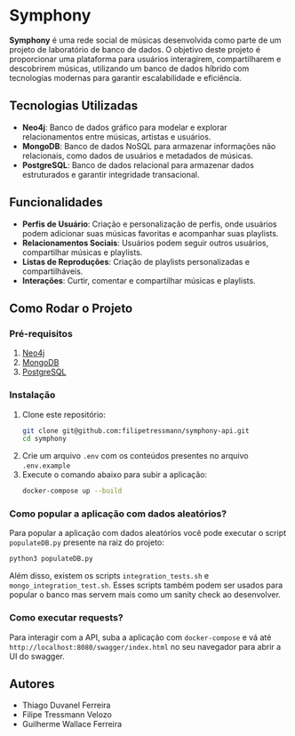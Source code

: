 # Symphony

**Symphony** é uma rede social de músicas desenvolvida como parte de um projeto de laboratório de banco de dados. O objetivo deste projeto é proporcionar uma plataforma para usuários interagirem, compartilharem e descobrirem músicas, utilizando um banco de dados híbrido com tecnologias modernas para garantir escalabilidade e eficiência.

## Tecnologias Utilizadas

- **Neo4j**: Banco de dados gráfico para modelar e explorar relacionamentos entre músicas, artistas e usuários.
- **MongoDB**: Banco de dados NoSQL para armazenar informações não relacionais, como dados de usuários e metadados de músicas.
- **PostgreSQL**: Banco de dados relacional para armazenar dados estruturados e garantir integridade transacional.

## Funcionalidades

- **Perfis de Usuário**: Criação e personalização de perfis, onde usuários podem adicionar suas músicas favoritas e acompanhar suas playlists.
- **Relacionamentos Sociais**: Usuários podem seguir outros usuários, compartilhar músicas e playlists.
- **Listas de Reproduções**: Criação de playlists personalizadas e compartilháveis.
- **Interações**: Curtir, comentar e compartilhar músicas e playlists.

## Como Rodar o Projeto

### Pré-requisitos

1. [Neo4j](https://neo4j.com/download/)
2. [MongoDB](https://www.mongodb.com/try/download/community)
3. [PostgreSQL](https://www.postgresql.org/download/)

### Instalação

1. Clone este repositório:
   ```bash
   git clone git@github.com:filipetressmann/symphony-api.git
   cd symphony
   ```
2. Crie um arquivo `.env` com os conteúdos presentes no arquivo `.env.example`
3. Execute o comando abaixo para subir a aplicação:
   ```bash
   docker-compose up --build
   ```

### Como popular a aplicação com dados aleatórios?

Para popular a aplicação com dados aleatórios você pode executar o script `populateDB.py` presente na raiz do projeto:
   ```bash
   python3 populateDB.py
   ```

Além disso, existem os scripts `integration_tests.sh` e `mongo_integration_test.sh`. Esses scripts também podem ser usados para popular o banco mas servem mais como um sanity check ao desenvolver.

### Como executar requests?

Para interagir com a API, suba a aplicação com `docker-compose` e vá até `http://localhost:8080/swagger/index.html` no seu navegador para abrir a UI do swagger.

## Autores
- Thiago Duvanel Ferreira
- Filipe Tressmann Velozo
- Guilherme Wallace Ferreira